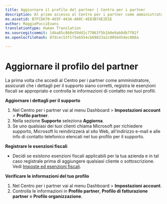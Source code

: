 ```yaml
---
title: Aggiornare il profilo del partner | Centro per i partner
description: Al primo accesso al Centro per i partner come amministratore, controlla i dettagli, registra le esenzioni fiscali e controlla le info di contatto nei profili.
ms.assetid: B7FCD670-465F-443A-A80C-4E83B74E2D1E
author: MaggiePucciEvans
translationtype: Human Translation
ms.sourcegitcommit: 14ba85c868e59dd1c77063f5b1b0e9ab8db7f82f
ms.openlocfilehash: 87dcec53f175eb554cb69823a2c0056454ec808a

---
```


# Aggiornare il profilo del partner


La prima volta che accedi al Centro per i partner come amministratore, assicurati che i dettagli per il supporto siano corretti, registra le esenzioni fiscali se appropriato e controlla le informazioni di contatto nei tuoi profili.

**Aggiornare i dettagli per il supporto**

1.  Nel Centro per i partner vai al menu Dashboard &gt; **Impostazioni account** &gt; **Profilo partner**.
2.  Nella sezione **Supporto** seleziona **Aggiorna**.
3.  Se uno qualsiasi dei tuoi clienti chiama Microsoft per richiedere supporto, Microsoft lo reindirizzerà al sito Web, all'indirizzo e-mail e alle info di contatto telefonico elencati nel tuo profilo per il supporto.

**Registrare le esenzioni fiscali**

-   Decidi se esistono esenzioni fiscali applicabili per la tua azienda e in tal caso registrale prima di aggiungere qualsiasi cliente o sottoscrizione. Vedi [Imposte ed esenzioni fiscali](tax-and-tax-exemptions.md).

**Verificare le informazioni del tuo profilo**

1.  Nel Centro per i partner vai al menu Dashboard &gt; **Impostazioni account**.
2.  Controlla le informazioni in **Profilo partner**, **Profilo di fatturazione partner** e **Profilo organizzazione**.

 

 






<!--HONumber=Nov16_HO4-->


